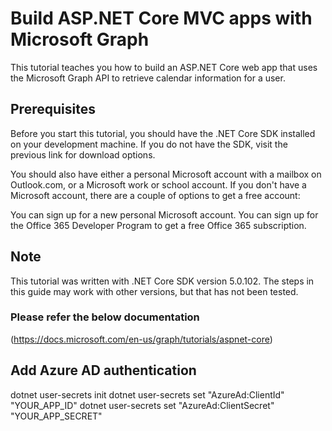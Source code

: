 # Build ASP.NET Core MVC apps with Microsoft Graph

This tutorial teaches you how to build an ASP.NET Core web app that uses the Microsoft Graph API to retrieve calendar information for a user.

## Prerequisites
Before you start this tutorial, you should have the .NET Core SDK installed on your development machine. If you do not have the SDK, visit the previous link for download options.

You should also have either a personal Microsoft account with a mailbox on Outlook.com, or a Microsoft work or school account. If you don't have a Microsoft account, there are a couple of options to get a free account:

You can sign up for a new personal Microsoft account.
You can sign up for the Office 365 Developer Program to get a free Office 365 subscription.

## Note
This tutorial was written with .NET Core SDK version 5.0.102. The steps in this guide may work with other versions, but that has not been tested.

### Please refer the below documentation
(https://docs.microsoft.com/en-us/graph/tutorials/aspnet-core)


## Add Azure AD authentication
dotnet user-secrets init
dotnet user-secrets set "AzureAd:ClientId" "YOUR_APP_ID"
dotnet user-secrets set "AzureAd:ClientSecret" "YOUR_APP_SECRET"